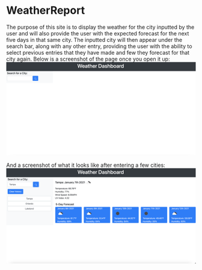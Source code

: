 # WeatherReport
The purpose of this site is to display the weather for the city inputted by the user and will also provide the user with the expected forecast for the next five days in that same city. The inputted city will then appear under the search bar, along with any other entry, providing the user with the ability to select  previous entries that they have made and few they forecast for that city again.
Below is a screenshot of the page once you open it up:
![Weather Dashboard](Weather_Dashboard1.jpeg)

And a screenshot of what it looks like after entering a few cities:
![Weather Dashboard](Weather_Dashboard.jpeg)


